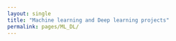 ```yaml
---
layout: single
title: "Machine learning and Deep learning projects"
permalink: pages/ML_DL/
---
```


